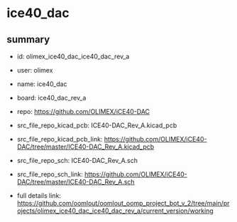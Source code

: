 # ice40_dac
 
## summary 
* id: olimex_ice40_dac_ice40_dac_rev_a
* user: olimex
* name: ice40_dac
* board: ice40_dac_rev_a
* repo: https://github.com/OLIMEX/iCE40-DAC
* src_file_repo_kicad_pcb: ICE40-DAC_Rev_A.kicad_pcb
* src_file_repo_kicad_pcb_link: https://github.com/OLIMEX/iCE40-DAC/tree/master/ICE40-DAC_Rev_A.kicad_pcb


* src_file_repo_sch: ICE40-DAC_Rev_A.sch
* src_file_repo_sch_link: https://github.com/OLIMEX/iCE40-DAC/tree/master/ICE40-DAC_Rev_A.sch
* full details link: https://github.com/oomlout/oomlout_oomp_project_bot_v_2/tree/main/projects/olimex_ice40_dac_ice40_dac_rev_a/current_version/working  







